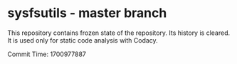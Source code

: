 # sysfsutils - master branch

This repository contains frozen state of the repository.
Its history is cleared. It is used only for static code
analysis with Codacy.

Commit Time: 1700977887